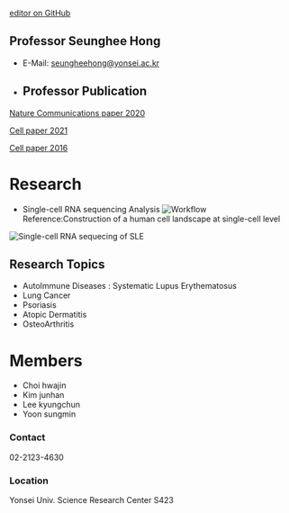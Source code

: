 [editor on GitHub](https://github.com/ysbchonglab/homepage/edit/gh-pages/index.md)
## Professor Seunghee Hong
- E-Mail: seungheehong@yonsei.ac.kr

- ## Professor Publication

[Nature Communications paper 2020](https://www.nature.com/articles/s41590-020-0743-0)

[Cell paper 2021](https://pubmed.ncbi.nlm.nih.gov/34384544/)

[Cell paper 2016](https://pubmed.ncbi.nlm.nih.gov/27040498/)

# Research
- Single-cell RNA sequencing Analysis
![Workflow](https://user-images.githubusercontent.com/60769265/160862597-80637774-2140-4ecb-b481-8e02013cac07.png)
Reference:Construction of a human cell landscape at single-cell level

![Single-cell RNA sequecing of SLE](https://user-images.githubusercontent.com/60769265/160511763-7836ac95-5d3d-49d8-ad31-4f0e6a4c672d.png)

## Research Topics
- AutoImmune Diseases : Systematic Lupus Erythematosus
- Lung Cancer 
- Psoriasis
- Atopic Dermatitis
- OsteoArthritis

# Members 
- Choi hwajin
- Kim junhan
- Lee kyungchun
- Yoon sungmin 

### Contact
02-2123-4630

### Location
Yonsei Univ. Science Research Center S423

